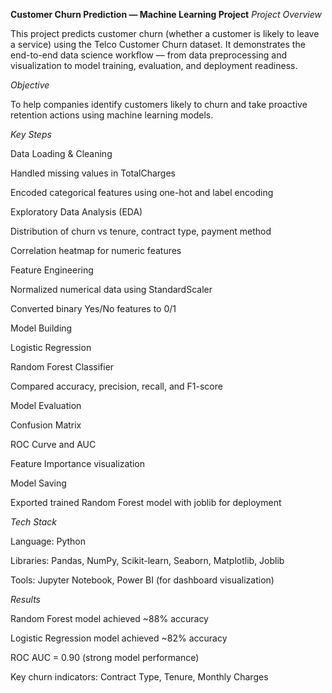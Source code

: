 **Customer Churn Prediction — Machine Learning Project**
*Project Overview*

This project predicts customer churn (whether a customer is likely to leave a service) using the Telco Customer Churn dataset.
It demonstrates the end-to-end data science workflow — from data preprocessing and visualization to model training, evaluation, and deployment readiness.

*Objective*

To help companies identify customers likely to churn and take proactive retention actions using machine learning models.

*Key Steps*

Data Loading & Cleaning

Handled missing values in TotalCharges

Encoded categorical features using one-hot and label encoding

Exploratory Data Analysis (EDA)

Distribution of churn vs tenure, contract type, payment method

Correlation heatmap for numeric features

Feature Engineering

Normalized numerical data using StandardScaler

Converted binary Yes/No features to 0/1

Model Building

Logistic Regression

Random Forest Classifier

Compared accuracy, precision, recall, and F1-score

Model Evaluation

Confusion Matrix

ROC Curve and AUC

Feature Importance visualization

Model Saving

Exported trained Random Forest model with joblib for deployment

*Tech Stack*

Language: Python

Libraries: Pandas, NumPy, Scikit-learn, Seaborn, Matplotlib, Joblib

Tools: Jupyter Notebook, Power BI (for dashboard visualization)

*Results*

Random Forest model achieved ~88% accuracy

Logistic Regression model achieved ~82% accuracy

ROC AUC = 0.90 (strong model performance)

Key churn indicators: Contract Type, Tenure, Monthly Charges